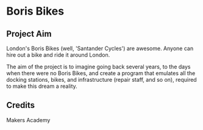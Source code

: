 # Boris Bikes

## Project Aim
London's Boris Bikes (well, 'Santander Cycles') are awesome. Anyone can hire out a bike and ride it around London.

The aim of the project is to imagine going back several years, to the days when there were no Boris Bikes, and create a program that emulates all the docking stations, bikes, and infrastructure (repair staff, and so on), required to make this dream a reality.

## Credits
Makers Academy